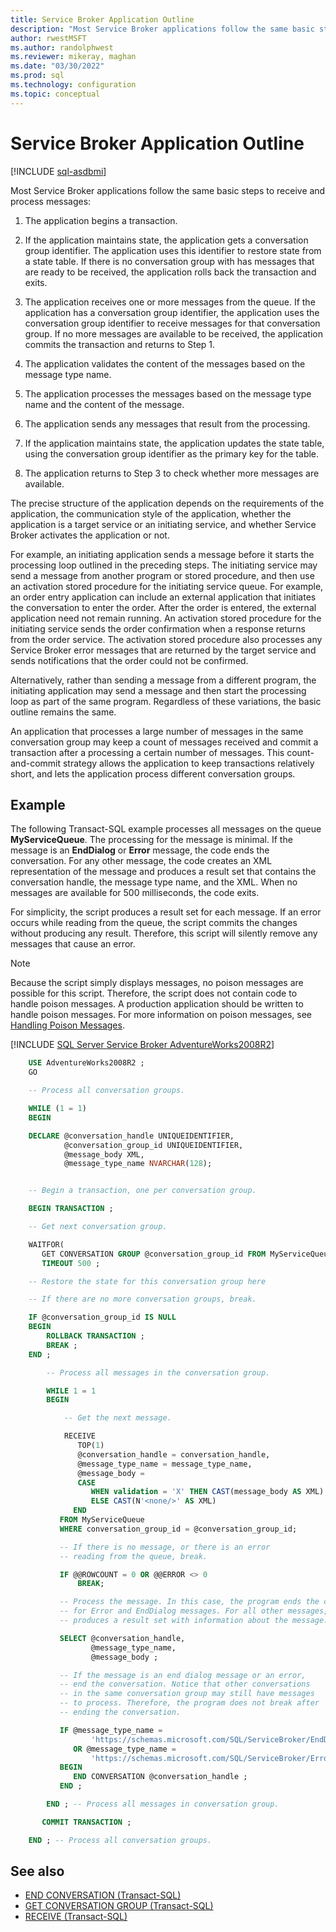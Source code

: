 ```yaml
---
title: Service Broker Application Outline
description: "Most Service Broker applications follow the same basic steps to receive and process messages"
author: rwestMSFT
ms.author: randolphwest
ms.reviewer: mikeray, maghan
ms.date: "03/30/2022"
ms.prod: sql
ms.technology: configuration
ms.topic: conceptual
---
```


# Service Broker Application Outline

[!INCLUDE [sql-asdbmi](../../includes/applies-to-version/sql-asdbmi.md)]

Most Service Broker applications follow the same basic steps to receive and process messages:

1.  The application begins a transaction.

2.  If the application maintains state, the application gets a conversation group identifier. The application uses this identifier to restore state from a state table. If there is no conversation group with has messages that are ready to be received, the application rolls back the transaction and exits.

3.  The application receives one or more messages from the queue. If the application has a conversation group identifier, the application uses the conversation group identifier to receive messages for that conversation group. If no more messages are available to be received, the application commits the transaction and returns to Step 1.

4.  The application validates the content of the messages based on the message type name.

5.  The application processes the messages based on the message type name and the content of the message.

6.  The application sends any messages that result from the processing.

7.  If the application maintains state, the application updates the state table, using the conversation group identifier as the primary key for the table.

8.  The application returns to Step 3 to check whether more messages are available.

The precise structure of the application depends on the requirements of the application, the communication style of the application, whether the application is a target service or an initiating service, and whether Service Broker activates the application or not.

For example, an initiating application sends a message before it starts the processing loop outlined in the preceding steps. The initiating service may send a message from another program or stored procedure, and then use an activation stored procedure for the initiating service queue. For example, an order entry application can include an external application that initiates the conversation to enter the order. After the order is entered, the external application need not remain running. An activation stored procedure for the initiating service sends the order confirmation when a response returns from the order service. The activation stored procedure also processes any Service Broker error messages that are returned by the target service and sends notifications that the order could not be confirmed.

Alternatively, rather than sending a message from a different program, the initiating application may send a message and then start the processing loop as part of the same program. Regardless of these variations, the basic outline remains the same.

An application that processes a large number of messages in the same conversation group may keep a count of messages received and commit a transaction after a processing a certain number of messages. This count-and-commit strategy allows the application to keep transactions relatively short, and lets the application process different conversation groups.

## Example

The following Transact-SQL example processes all messages on the queue **MyServiceQueue**. The processing for the message is minimal. If the message is an **EndDialog** or **Error** message, the code ends the conversation. For any other message, the code creates an XML representation of the message and produces a result set that contains the conversation handle, the message type name, and the XML. When no messages are available for 500 milliseconds, the code exits.

For simplicity, the script produces a result set for each message. If an error occurs while reading from the queue, the script commits the changes without producing any result. Therefore, this script will silently remove any messages that cause an error.

> [!NOTE]
> Because the script simply displays messages, no poison messages are possible for this script. Therefore, the script does not contain code to handle poison messages. A production application should be written to handle poison messages. For more information on poison messages, see [Handling Poison Messages](handling-poison-messages.md).

[!INCLUDE [SQL Server Service Broker AdventureWorks2008R2](../../includes/service-broker-adventureworks-2008-r2.md)]

```sql
    USE AdventureWorks2008R2 ;
    GO

    -- Process all conversation groups.

    WHILE (1 = 1)
    BEGIN

    DECLARE @conversation_handle UNIQUEIDENTIFIER,
            @conversation_group_id UNIQUEIDENTIFIER,
            @message_body XML,
            @message_type_name NVARCHAR(128);


    -- Begin a transaction, one per conversation group.

    BEGIN TRANSACTION ;

    -- Get next conversation group.

    WAITFOR(
       GET CONVERSATION GROUP @conversation_group_id FROM MyServiceQueue),
       TIMEOUT 500 ;

    -- Restore the state for this conversation group here

    -- If there are no more conversation groups, break.

    IF @conversation_group_id IS NULL
    BEGIN
        ROLLBACK TRANSACTION ;
        BREAK ;
    END ;

        -- Process all messages in the conversation group.

        WHILE 1 = 1
        BEGIN

            -- Get the next message.

            RECEIVE
               TOP(1)
               @conversation_handle = conversation_handle,
               @message_type_name = message_type_name,
               @message_body =
               CASE
                  WHEN validation = 'X' THEN CAST(message_body AS XML)
                  ELSE CAST(N'<none/>' AS XML)
              END
           FROM MyServiceQueue
           WHERE conversation_group_id = @conversation_group_id;

           -- If there is no message, or there is an error
           -- reading from the queue, break.

           IF @@ROWCOUNT = 0 OR @@ERROR <> 0
               BREAK;

           -- Process the message. In this case, the program ends the conversation
           -- for Error and EndDialog messages. For all other messages, the program
           -- produces a result set with information about the message.

           SELECT @conversation_handle,
                  @message_type_name,
                  @message_body ;

           -- If the message is an end dialog message or an error,
           -- end the conversation. Notice that other conversations
           -- in the same conversation group may still have messages
           -- to process. Therefore, the program does not break after
           -- ending the conversation.

           IF @message_type_name =
                  'https://schemas.microsoft.com/SQL/ServiceBroker/EndDialog'
              OR @message_type_name =
                  'https://schemas.microsoft.com/SQL/ServiceBroker/Error'
           BEGIN
              END CONVERSATION @conversation_handle ;
           END ;

        END ; -- Process all messages in conversation group.

       COMMIT TRANSACTION ;

    END ; -- Process all conversation groups.
```

## See also

- [END CONVERSATION (Transact-SQL)](../../t-sql/statements/end-conversation-transact-sql.md)
- [GET CONVERSATION GROUP (Transact-SQL)](../../t-sql/statements/get-conversation-group-transact-sql.md)
- [RECEIVE (Transact-SQL)](../../t-sql/statements/receive-transact-sql.md)
